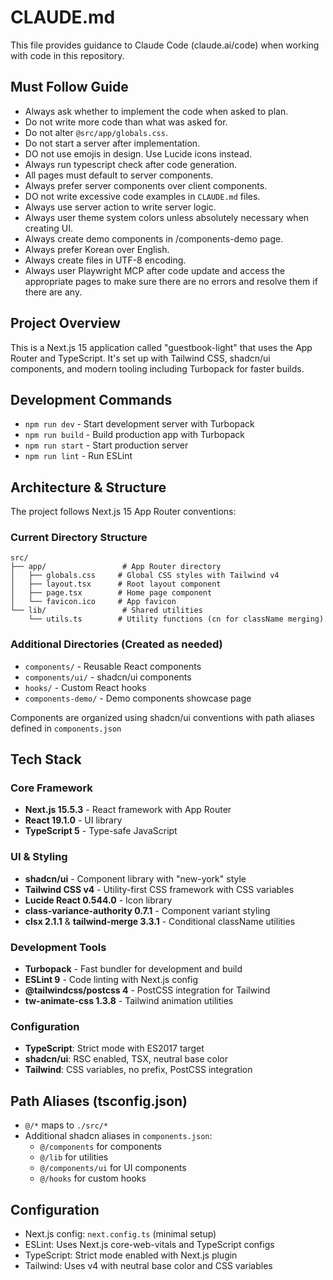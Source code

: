 # CLAUDE.md

This file provides guidance to Claude Code (claude.ai/code) when working with code in this repository.

## Must Follow Guide
- Always ask whether to implement the code when asked to plan.
- Do not write more code than what was asked for.
- Do not alter `@src/app/globals.css`.
- Do not start a server after implementation.
- DO not use emojis in design. Use Lucide icons instead.
- Always run typescript check after code generation.
- All pages must default to server components.
- Always prefer server components over client components.
- DO not write excessive code examples in `CLAUDE.md` files.
- Always use server action to write server logic.
- Always user theme system colors unless absolutely necessary when creating UI.
- Always create demo components in /components-demo page.
- Always prefer Korean over English.
- Always create files in UTF-8 encoding.
- Always user Playwright MCP after code update and access the appropriate pages to make sure there are no errors and resolve them if there are any.

## Project Overview
This is a Next.js 15 application called "guestbook-light" that uses the App Router and TypeScript. It's set up with Tailwind CSS, shadcn/ui components, and modern tooling including Turbopack for faster builds.

## Development Commands
- `npm run dev` - Start development server with Turbopack
- `npm run build` - Build production app with Turbopack
- `npm run start` - Start production server
- `npm run lint` - Run ESLint

## Architecture & Structure
The project follows Next.js 15 App Router conventions:

### Current Directory Structure
```
src/
├── app/                 # App Router directory
│   ├── globals.css     # Global CSS styles with Tailwind v4
│   ├── layout.tsx      # Root layout component
│   ├── page.tsx        # Home page component
│   └── favicon.ico     # App favicon
└── lib/                 # Shared utilities
    └── utils.ts        # Utility functions (cn for className merging)
```

### Additional Directories (Created as needed)
- `components/` - Reusable React components
- `components/ui/` - shadcn/ui components
- `hooks/` - Custom React hooks
- `components-demo/` - Demo components showcase page

Components are organized using shadcn/ui conventions with path aliases defined in `components.json`

## Tech Stack

### Core Framework
- **Next.js 15.5.3** - React framework with App Router
- **React 19.1.0** - UI library
- **TypeScript 5** - Type-safe JavaScript

### UI & Styling
- **shadcn/ui** - Component library with "new-york" style
- **Tailwind CSS v4** - Utility-first CSS framework with CSS variables
- **Lucide React 0.544.0** - Icon library
- **class-variance-authority 0.7.1** - Component variant styling
- **clsx 2.1.1** & **tailwind-merge 3.3.1** - Conditional className utilities

### Development Tools
- **Turbopack** - Fast bundler for development and build
- **ESLint 9** - Code linting with Next.js config
- **@tailwindcss/postcss 4** - PostCSS integration for Tailwind
- **tw-animate-css 1.3.8** - Tailwind animation utilities

### Configuration
- **TypeScript**: Strict mode with ES2017 target
- **shadcn/ui**: RSC enabled, TSX, neutral base color
- **Tailwind**: CSS variables, no prefix, PostCSS integration

## Path Aliases (tsconfig.json)
- `@/*` maps to `./src/*`
- Additional shadcn aliases in `components.json`:
  - `@/components` for components
  - `@/lib` for utilities
  - `@/components/ui` for UI components
  - `@/hooks` for custom hooks

## Configuration
- Next.js config: `next.config.ts` (minimal setup)
- ESLint: Uses Next.js core-web-vitals and TypeScript configs
- TypeScript: Strict mode enabled with Next.js plugin
- Tailwind: Uses v4 with neutral base color and CSS variables